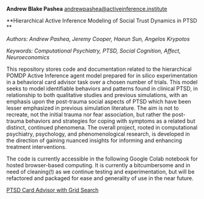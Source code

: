**Andrew Blake Pashea** andrewpashea@activeinference.institute

**Hierarchical Active Inference Modeling of Social Trust Dynamics in PTSD **

*Authors: Andrew Pashea, Jeremy Cooper, Haeun Sun, Angelos Krypotos*

*Keywords: Computational Psychiatry, PTSD, Social Cognition, Affect, Neuroeconomics*



This repository stores code and documentation related to the hierarchical POMDP Active Inference agent model prepared for in silico experimentation in a behavioral card advisor task over a chosen number of trials. This model seeks to model identifiable behaviors and patterns found in clinical PTSD, in relationship to both qualitative studies and previous simulations, with an emphasis upon the post-trauma social aspects of PTSD which have been lesser emphasized in previous simulation literature. The aim is not to recreate, not the initial trauma nor fear association, but rather the post-trauma behaviors and strategies for coping with symptoms as a related but distinct, continued phenomena. The overall project, rooted in computational psychiatry, psychology, and phenomenological research, is developed in the direction of gaining nuanced insights for informing and enhancing treatment interventions.



The code is currently accessible in the following Google Colab notebook for hosted browser-based computing. It is currently a bitcumbersome and in need of cleaning(!) as we continue testing and experimentation, but will be refactored and packaged for ease and generality of use in the near future.



[PTSD Card Advisor with Grid Search](https://colab.research.google.com/drive/1ipa6oCdu_wOPDB0fJ-p8djSDFepyZWFg?usp=sharing)
